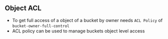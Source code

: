 ## Object ACL

- To get full access of a object of a bucket by owner needs `ACL Policy` of `bucket-owner-full-control`
- ACL policy can be used to manage buckets object level access
